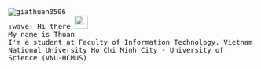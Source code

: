 <p>
  <samp>
    <img src="https://komarev.com/ghpvc/?username=giathuan0506&label=Profile%20views&color=0e75b6&style=flat" alt="giathuan0506" />
    <br/> :wave: Hi there <img src="https://user-images.githubusercontent.com/5679180/79618120-0daffb80-80be-11ea-819e-d2b0fa904d07.gif" width="27px"> 
    <br> My name is Thuan
    <br> I'm a student at Faculty of Information Technology, Vietnam National University Ho Chi Minh City - University of Science (VNU-HCMUS)<br/>
  </samp>
</p>
